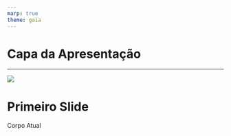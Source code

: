 ```yaml
---
marp: true
theme: gaia
---
```


<!-- _class: invert -->
# Capa da Apresentação

---

![](dw.png)



# Primeiro Slide


Corpo Atual